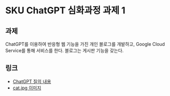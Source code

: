 # SKU ChatGPT 심화과정 과제 1

## 과제
ChatGPT를 이용하여 반응형 웹 기능을 가진 개인 블로그를 개발하고, Google Cloud Service를 통해 서비스를 한다. 블로그는 게시판 기능을 갖는다.

## 링크
- [ChatGPT 질의 내용](https://chat.openai.com/share/5f07c2b3-053c-48ea-909a-8dab7db3aa04)
- [cat.jpg 이미지](https://pixabay.com/ko/photos/고양이-주방-애완-동물-1192026)
